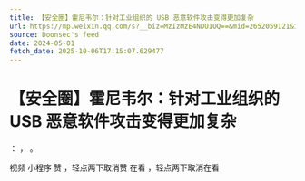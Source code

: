 ```yaml
---
title: 【安全圈】霍尼韦尔：针对工业组织的 USB 恶意软件攻击变得更加复杂
url: https://mp.weixin.qq.com/s?__biz=MzIzMzE4NDU1OQ==&mid=2652059121&idx=4&sn=26ec37cbe4aeac095b45a44bce447b2e
source: Doonsec's feed
date: 2024-05-01
fetch_date: 2025-10-06T17:15:07.629477
---
```


# 【安全圈】霍尼韦尔：针对工业组织的 USB 恶意软件攻击变得更加复杂

：
，
。

视频
小程序
赞
，轻点两下取消赞
在看
，轻点两下取消在看